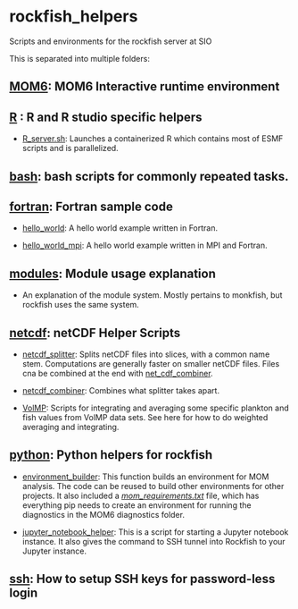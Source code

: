 # rockfish_helpers

Scripts and environments for the rockfish server at SIO

This is separated into multiple folders:

## [MOM6](/MOM6): MOM6 Interactive runtime environment

## [R](/R) : R and R studio specific helpers
- [R_server.sh](/R/R_server.sh): Launches a containerized R which contains most of ESMF scripts and is parallelized.

## [bash](/bash): bash scripts for commonly repeated tasks. 

## [fortran](/fortran): Fortran sample code

- [hello_world](/fortran/examples/hello_world.f90): A hello world example written in Fortran.

- [hello_world_mpi](/fortran/examples/hello_world_mpi.f90): A hello world example written in MPI and Fortran.

## [modules](/modules/rockfish_modules.md): Module usage explanation
- An explanation of the module system. Mostly pertains to monkfish, but rockfish uses the same system.
  
## [netcdf](/netcdf): netCDF Helper Scripts

- [netcdf_splitter](/netcdf/netcdf_splitter): Splits netCDF files into slices, with a common name stem. Computations are generally faster on smaller netCDF files. Files cna be combined at the end with [net_cdf_combiner](/netcdf/netcdf_combiner).

- [netcdf_combiner](/netcdf/netcdf_combiner): Combines what splitter takes apart.

- [VolMP](/netcdf/VolMP): Scripts for integrating and averaging some specific plankton and fish values from VolMP data sets. See here for how to do weighted averaging and integrating.

## [python](/python): Python helpers for rockfish    

- [environment_builder](/python/environment_builder.sh): This function builds an environment for MOM analysis. The code can be reused to build other environments for other projects. It also included a *[mom_requirements.txt](/python/mom_requirements.txt)* file, which has everything pip needs to create an environment for running the diagnostics in the MOM6 diagnostics folder.
  
- [jupyter_notebook_helper](/python/jupyter_notebook_helper.sh): This is a script for starting a Jupyter notebook instance. It also gives the command to SSH tunnel into Rockfish to your Jupyter instance.

## [ssh](/ssh): How to setup SSH keys for password-less login
